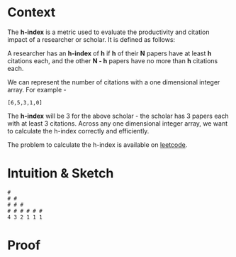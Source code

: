 # Context
The **h-index** is a metric used to evaluate the productivity and citation impact of a researcher or scholar. It is defined as follows:

A researcher has an **h-index** of **h** if **h** of their **N** papers have at least **h** citations each, and the other **N - h** papers have no more than **h** citations each.

We can represent the number of citations with a one dimensional integer array. For example - 
```
[6,5,3,1,0]
```

The **h-index** will be 3 for the above scholar - the scholar has 3 papers each with at least 3 citations. Across any one dimensional integer array, we want to calculate the h-index correctly and efficiently.

The problem to calculate the h-index is available on [leetcode](https://leetcode.com/problems/h-index/description/).
# Intuition & Sketch


```
#
# #
# # #
# # # # # #
4 3 2 1 1 1 
```

# Proof
